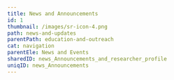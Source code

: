 ```yaml
---
title: News and Announcements
id: 1
thumbnail: /images/sr-icon-4.png
path: news-and-updates
parentPath: education-and-outreach
cat: navigation
parentEle: News and Events
sharedID: news_Announcements_and_researcher_profile
uniqID: news_Announcements
---
```


